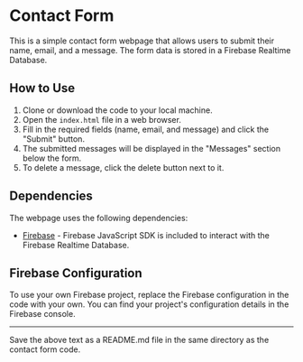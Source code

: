 # Contact Form

This is a simple contact form webpage that allows users to submit their name, email, and a message. The form data is stored in a Firebase Realtime Database.

## How to Use

1. Clone or download the code to your local machine.
2. Open the `index.html` file in a web browser.
3. Fill in the required fields (name, email, and message) and click the "Submit" button.
4. The submitted messages will be displayed in the "Messages" section below the form.
5. To delete a message, click the delete button next to it.

## Dependencies

The webpage uses the following dependencies:

- [Firebase](https://firebase.google.com/) - Firebase JavaScript SDK is included to interact with the Firebase Realtime Database.

## Firebase Configuration

To use your own Firebase project, replace the Firebase configuration in the code with your own. You can find your project's configuration details in the Firebase console.

---

Save the above text as a README.md file in the same directory as the contact form code.